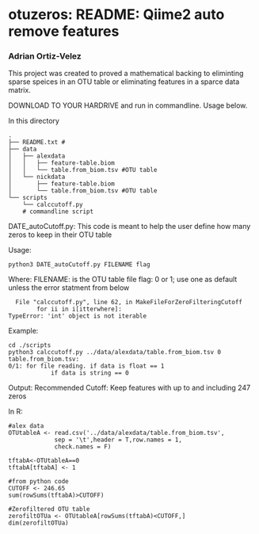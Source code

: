 # otuzeros: README: Qiime2 auto remove features 
### Adrian Ortiz-Velez


This project was created to proved a mathematical backing to eliminting sparse speices 
in an OTU table or eliminating features in a sparce data matrix.

DOWNLOAD TO YOUR HARDRIVE and run in commandline. Usage below.

In this directory 
```
.
├── README.txt #
├── data
│   ├── alexdata
│   │   ├── feature-table.biom
│   │   └── table.from_biom.tsv #OTU table
│   └── nickdata
│       ├── feature-table.biom
│       └── table.from_biom.tsv #OTU table
└── scripts
    └── calccutoff.py   
	# commandline script
```


DATE_autoCutoff.py: This code is meant to help the user define how many zeros to keep 
		    in their OTU table 

Usage:

	python3 DATE_autoCutoff.py FILENAME flag

Where:
	FILENAME: is the OTU table file
	flag: 0 or 1; use one as default unless the error statment from below 
	
	  File "calccutoff.py", line 62, in MakeFileForZeroFilteringCutoff
    		for ii in i[itterwhere]:
	TypeError: 'int' object is not iterable

Example:

	cd ./scripts
	python3 calccutoff.py ../data/alexdata/table.from_biom.tsv 0
 	table.from_biom.tsv:
	0/1: for file reading. if data is float == 1
				if data is string == 0
Output:
	Recommended  Cutoff: Keep features with up to and including 247 zeros

In R:
	
	#alex data
	OTUtableA <- read.csv('../data/alexdata/table.from_biom.tsv',
			     sep = '\t',header = T,row.names = 1,
			     check.names = F)

	tftabA<-OTUtableA==0
	tftabA[tftabA] <- 1

	#from python code
	CUTOFF <- 246.65
	sum(rowSums(tftabA)>CUTOFF)

	#Zerofiltered OTU table
	zerofiltOTUa <- OTUtableA[rowSums(tftabA)<CUTOFF,]
	dim(zerofiltOTUa)
